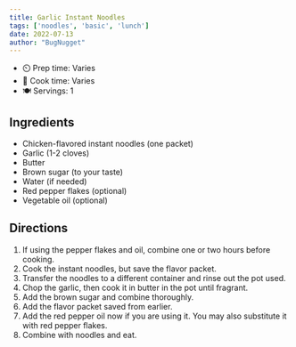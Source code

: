 ```yaml
---
title: Garlic Instant Noodles
tags: ['noodles', 'basic', 'lunch']
date: 2022-07-13
author: "BugNugget"
---
```


- ⏲️ Prep time: Varies
- 🍳 Cook time: Varies
- 🍽️ Servings: 1

## Ingredients

- Chicken-flavored instant noodles (one packet)
- Garlic (1-2 cloves)
- Butter
- Brown sugar (to your taste)
- Water (if needed)
- Red pepper flakes (optional)
- Vegetable oil (optional)

## Directions

1. If using the pepper flakes and oil, combine one or two hours before cooking.
2. Cook the instant noodles, but save the flavor packet.
3. Transfer the noodles to a different container and rinse out the pot used.
4. Chop the garlic, then cook it in butter in the pot until fragrant.
5. Add the brown sugar and combine thoroughly.
6. Add the flavor packet saved from earlier.
7. Add the red pepper oil now if you are using it. You may also substitute it with red pepper flakes.
8. Combine with noodles and eat.
